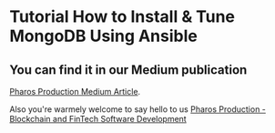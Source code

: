 # Tutorial How to Install & Tune MongoDB Using Ansible

## You can find it in our Medium publication
[Pharos Production Medium Article](https://medium.com/pharos-production/how-to-install-tune-mongodb-using-ansible-693a40495ca1).

Also you're warmely welcome to say hello to us
[Pharos Production - Blockchain and FinTech Software Development](https://pharosproduction.com)
